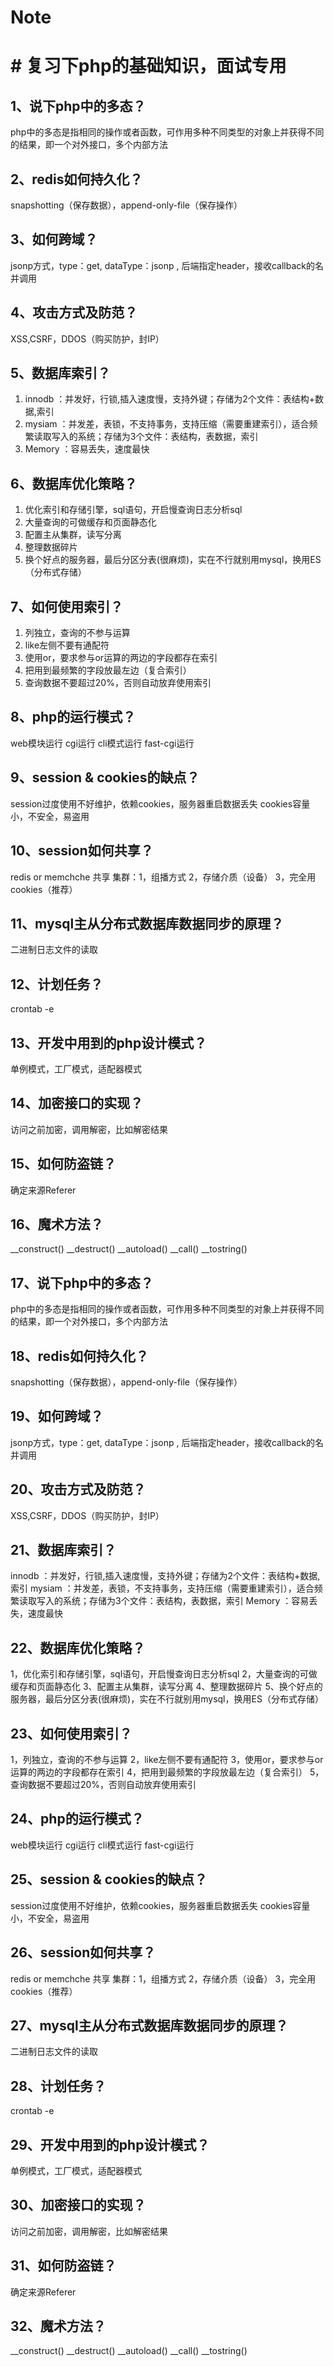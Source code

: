 # Note
# # 复习下php的基础知识，面试专用
## 1、说下php中的多态？ ##
   php中的多态是指相同的操作或者函数，可作用多种不同类型的对象上并获得不同的结果，即一个对外接口，多个内部方法
## 2、redis如何持久化？ ##
   snapshotting（保存数据），append-only-file（保存操作）
## 3、如何跨域？ ##
   jsonp方式，type：get, dataType：jsonp , 后端指定header，接收callback的名并调用
## 4、攻击方式及防范？ ##
   XSS,CSRF，DDOS（购买防护，封IP）
## 5、数据库索引？ ##
  1.  innodb ：并发好，行锁,插入速度慢，支持外键；存储为2个文件：表结构+数据,索引
1.    mysiam ：并发差，表锁，不支持事务，支持压缩（需要重建索引），适合频繁读取写入的系统；存储为3个文件：表结构，表数据，索引
1.    Memory ：容易丢失，速度最快
## 6、数据库优化策略？ ##
1.    优化索引和存储引擎，sql语句，开启慢查询日志分析sql
1.    大量查询的可做缓存和页面静态化
1.    配置主从集群，读写分离
1.    整理数据碎片
1.    换个好点的服务器，最后分区分表(很麻烦)，实在不行就别用mysql，换用ES（分布式存储）
## 7、如何使用索引？ ##
   1. 列独立，查询的不参与运算
1.    like左侧不要有通配符
1.    使用or，要求参与or运算的两边的字段都存在索引
1.    把用到最频繁的字段放最左边（复合索引）
1.    查询数据不要超过20%，否则自动放弃使用索引
## 8、php的运行模式？ ##
   web模块运行   cgi运行
   cli模式运行   fast-cgi运行
## 9、session  & cookies的缺点？ ##
   session过度使用不好维护，依赖cookies，服务器重启数据丢失
   cookies容量小，不安全，易盗用
## 10、session如何共享？ ##
   redis or memchche 共享
   集群：1，组播方式  2，存储介质（设备）  3，完全用cookies（推荐）
## 11、mysql主从分布式数据库数据同步的原理？ ##
   二进制日志文件的读取
## 12、计划任务？ ##
   crontab -e
## 13、开发中用到的php设计模式？ ##
   单例模式，工厂模式，适配器模式
## 14、加密接口的实现？ ##
   访问之前加密，调用解密，比如解密结果
## 15、如何防盗链？ ##
   确定来源Referer
## 16、魔术方法？ ##
   __construct() __destruct()  __autoload()
   __call()   __tostring()





## 17、说下php中的多态？ ##
   php中的多态是指相同的操作或者函数，可作用多种不同类型的对象上并获得不同的结果，即一个对外接口，多个内部方法
## 18、redis如何持久化？ ##
   snapshotting（保存数据），append-only-file（保存操作）
## 19、如何跨域？ ##
   jsonp方式，type：get, dataType：jsonp , 后端指定header，接收callback的名并调用
## 20、攻击方式及防范？ ##
   XSS,CSRF，DDOS（购买防护，封IP）
## 21、数据库索引？ ##
   innodb ：并发好，行锁,插入速度慢，支持外键；存储为2个文件：表结构+数据,索引
   mysiam ：并发差，表锁，不支持事务，支持压缩（需要重建索引），适合频繁读取写入的系统；存储为3个文件：表结构，表数据，索引
   Memory ：容易丢失，速度最快
## 22、数据库优化策略？ ##
   1，优化索引和存储引擎，sql语句，开启慢查询日志分析sql
   2，大量查询的可做缓存和页面静态化
   3、配置主从集群，读写分离
   4、整理数据碎片
   5、换个好点的服务器，最后分区分表(很麻烦)，实在不行就别用mysql，换用ES（分布式存储）
## 23、如何使用索引？  ##
   1，列独立，查询的不参与运算
   2，like左侧不要有通配符
   3，使用or，要求参与or运算的两边的字段都存在索引
   4，把用到最频繁的字段放最左边（复合索引）
   5，查询数据不要超过20%，否则自动放弃使用索引
## 24、php的运行模式？ ##
   web模块运行   cgi运行
   cli模式运行   fast-cgi运行
## 25、session  & cookies的缺点？ ##
   session过度使用不好维护，依赖cookies，服务器重启数据丢失
   cookies容量小，不安全，易盗用
## 26、session如何共享？ ##
   redis or memchche 共享
   集群：1，组播方式  2，存储介质（设备）  3，完全用cookies（推荐）
## 27、mysql主从分布式数据库数据同步的原理？ ##
   二进制日志文件的读取
## 28、计划任务？ ##
   crontab -e
## 29、开发中用到的php设计模式？ ##
   单例模式，工厂模式，适配器模式
## 30、加密接口的实现？ ##
   访问之前加密，调用解密，比如解密结果
## 31、如何防盗链？ ##
   确定来源Referer
## 32、魔术方法？ ##
   __construct() __destruct()  __autoload()
   __call()   __tostring()






